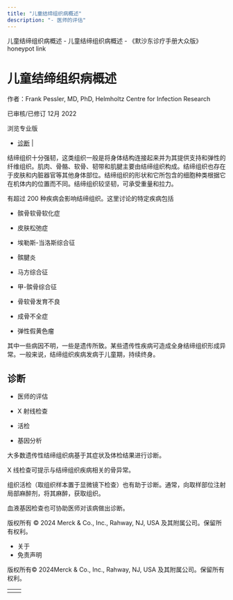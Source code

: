 ```yaml
---
title: "儿童结缔组织病概述"
description: "- 医师的评估"
---
```


﻿儿童结缔组织病概述 \- 儿童结缔组织病概述 \- 《默沙东诊疗手册大众版》 honeypot link

# 儿童结缔组织病概述

作者：Frank Pessler, MD, PhD, Helmholtz Centre for Infection Research

已审核/已修订 12月 2022

浏览专业版

- [诊断](#诊断_v12823334_zh) \|

结缔组织十分强韧，这类组织一般是将身体结构连接起来并为其提供支持和弹性的纤维组织。肌肉、骨骼、软骨、韧带和肌腱主要由结缔组织构成。结缔组织也存在于皮肤和内脏器官等其他身体部位。结缔组织的形状和它所包含的细胞种类根据它在机体内的位置而不同。结缔组织较坚韧，可承受重量和拉力。

有超过 200 种疾病会影响结缔组织。这里讨论的特定疾病包括

- 髌骨软骨软化症

- 皮肤松弛症

- 埃勒斯-当洛斯综合征

- 髌腱炎

- 马方综合征

- 甲-髌骨综合征

- 骨软骨发育不良

- 成骨不全症

- 弹性假黄色瘤


其中一些病因不明，一些是遗传所致。某些遗传性疾病可造成全身结缔组织形成异常。一般来说，结缔组织疾病发病于儿童期，持续终身。

## 诊断

- 医师的评估

- X 射线检查

- 活检

- 基因分析


大多数遗传性结缔组织病基于其症状及体检结果进行诊断。

X 线检查可提示与结缔组织疾病相关的骨异常。

组织活检（取组织样本置于显微镜下检查）也有助于诊断。通常，向取样部位注射局部麻醉剂，将其麻醉，获取组织。

血液基因检查也可协助医师对该病做出诊断。



版权所有 © 2024
Merck & Co., Inc., Rahway, NJ, USA 及其附属公司。保留所有权利。

- 关于
- 免责声明

版权所有© 2024Merck & Co., Inc., Rahway, NJ, USA 及其附属公司。保留所有权利。

|     |     |
| --- | --- |
|  |  |